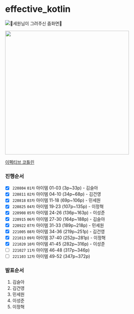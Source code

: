 # effective_kotlin

![🥰세원님이 그려주신 줌화면🥰](https://user-images.githubusercontent.com/20595690/185390712-7c7c2797-0990-42b6-a24e-799bc05186f5.jpeg)

<img src="http://image.yes24.com/goods/107464876/XL" height=400>

[이펙티브 코틀린](http://www.kyobobook.co.kr/product/detailViewKor.laf?ejkGb=KOR&mallGb=KOR&barcode=9788966263370&orderClick=LAG&Kc=#N)

### 진행순서
- [x] `220804` `01차` 아이템 01-03 (3p~33p) - 김슬아
- [x] `220811` `02차` 아이템 04-10 (34p~68p) - 김건영
- [x] `220818` `03차` 아이템 11-18 (69p~106p) - 민세원
- [x] `220825` `04차` 아이템 19-23 (107p~135p) - 이정혁
- [x] `220908` `05차` 아이템 24-26 (136p~163p) - 이성준
- [x] `220915` `06차` 아이템 27-30 (164p~188p) - 김슬아
- [x] `220922` `07차` 아이템 31-33 (189p~218p) - 민세원
- [x] `221005` `08차` 아이템 34-36 (219p~251p) - 김건영
- [x] `221013` `09차` 아이템 37-40 (252p~281p) - 이정혁
- [x] `221020` `10차` 아이템 41-45 (282p~316p) - 이성준
- [ ] `221027` `11차` 아이템 46-48 (317p~346p)
- [ ] `221103` `12차` 아이템 49-52 (347p~372p)

### 발표순서
1. 김슬아
2. 김건영
3. 민세원
4. 이성준
5. 이정혁
